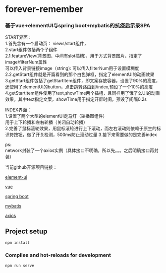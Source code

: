 # forever-remember 
### 基于vue+elementUI与spring boot+mybatis的抗疫启示录SPA
START界面：  
1.首先含有一个启动页： views/start组件，  
2.start组件包括两个子组件  
2.1.featureView(背景图，中间有slot插槽)，用于方式背景图片，指定了image/filterNum属性   
    可以传入背景链接image（string):
    可以传入filterNum用于设置模糊度  
2.2.getStart组件就是开篇看到的那个白色弹框，指定了elementUI的动画效果   
3.getStart组件包括了getStartItem组件，即文案存放容器，设置了90%的高度，还使用了elementUI的button，点击跳转路由到/index,预设了一个10%的高度   
4.getStartItem组件使用了text,showTime两个插槽，且同样用了饿了么UI的动画效果，其中text指定文案，showTime用于指定开屏时间，预设了间隔0.2s   

INDEX界面：   
1.设置了两个大型的elementUI走马灯（轮播图组件）  
用于上下轮播和左右轮播（关闭自动轮播）  
2.完善了鼠标滚轮效果，用鼠标滚轮进行上下滚动，而左右滚动则依赖于原生的标识符按钮，做了开关检测，500ms防止滚动过量
3.接下来需要做的是完善index  

ps:   
network封装了一个axios实例（具体接口不明确，所以先。。。之后明确接口再封装）

当前github开源项目链接： 

<a href="https://github.com/elemefe">element-ui</a>   

<a href="https://github.com/vuejs/vue">vue</a>   

<a href="https://github.com/spring-projects/spring-boot">spring boot</a>   

<a href="https://github.com/mybatis/mybatis-3/tree/master/src/site">mybatis</a>   

<a href="https://github.com/axios/axios">axios</a>  
## Project setup
```
npm install
```

### Compiles and hot-reloads for development
```
npm run serve
```